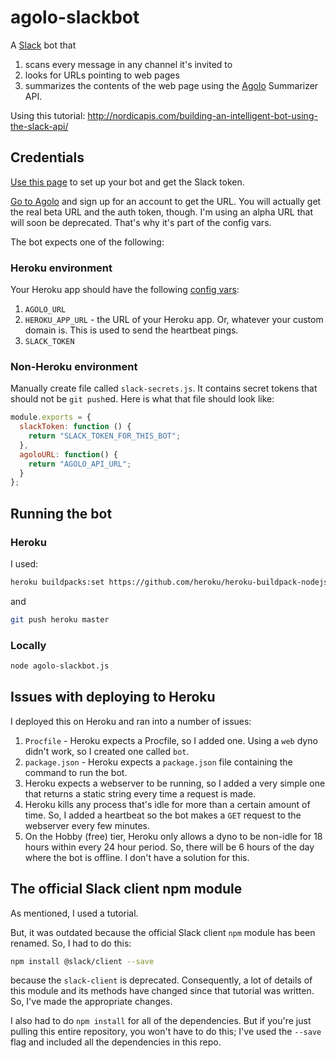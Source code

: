 # agolo-slackbot

A [Slack](http://slack.com) bot that

1. scans every message in any channel it's invited to
2. looks for URLs pointing to web pages
3. summarizes the contents of the web page using the [Agolo](http://agolo.com) Summarizer API.

Using this tutorial: http://nordicapis.com/building-an-intelligent-bot-using-the-slack-api/

## Credentials

[Use this page](https://my.slack.com/services/new/bot) to set up your bot and get the Slack token.

[Go to Agolo](http://agolo.com) and sign up for an account to get the URL. You will actually get the real beta URL and the auth token, though. I'm using an alpha URL that will soon be deprecated. That's why it's part of the config vars.

The bot expects one of the following:

### Heroku environment

Your Heroku app should have the following [config vars](https://devcenter.heroku.com/articles/config-vars):

1. `AGOLO_URL`
2. `HEROKU_APP_URL` - the URL of your Heroku app. Or, whatever your custom domain is. This is used to send the heartbeat pings.
3. `SLACK_TOKEN`

### Non-Heroku environment

Manually create file called `slack-secrets.js`. It contains secret tokens that should not be `git push`ed. Here is what that file should look like:

```javascript
module.exports = {
  slackToken: function () {
    return "SLACK_TOKEN_FOR_THIS_BOT";
  },
  agoloURL: function() {
  	return "AGOLO_API_URL";
  }
};
```
## Running the bot

### Heroku

I used:

```bash
heroku buildpacks:set https://github.com/heroku/heroku-buildpack-nodejs#v89 -a
```
and

```bash
git push heroku master
```

### Locally

```bash
node agolo-slackbot.js
```

## Issues with deploying to Heroku

I deployed this on Heroku and ran into a number of issues:

1. `Procfile` - Heroku expects a Procfile, so I added one. Using a `web` dyno didn't work, so I created one called `bot`.
2. `package.json` - Heroku expects a `package.json` file containing the command to run the bot.
3. Heroku expects a webserver to be running, so I added a very simple one that returns a static string every time a request is made.
4. Heroku kills any process that's idle for more than a certain amount of time. So, I added a heartbeat so the bot makes a `GET` request to the webserver every few minutes.
5. On the Hobby (free) tier, Heroku only allows a dyno to be non-idle for 18 hours within every 24 hour period. So, there will be 6 hours of the day where the bot is offline. I don't have a solution for this.

## The official Slack client npm module

As mentioned, I used a tutorial.

But, it was outdated because the official Slack client `npm` module has been renamed. So, I had to do this:

```bash
npm install @slack/client --save
```
because the `slack-client` is deprecated. Consequently, a lot of details of this module and its methods have changed since that tutorial was written. So, I've made the appropriate changes.

I also had to do `npm install` for all of the dependencies. But if you're just pulling this entire repository, you won't have to do this; I've used the `--save` flag and included all the dependencies in this repo.
